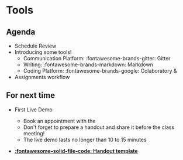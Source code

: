 # Tools

## Agenda
- Schedule Review
- Introducing some tools!
    - Communication Platform: :fontawesome-brands-gitter: Gitter
    - Writing: :fontawesome-brands-markdown: Markdown
    - Coding Platform: :fontawesome-brands-google: Colaboratory &
- Assignments workflow

## For next time
- First Live Demo
    - Book an appointment with the
    - Don't forget to prepare a handout and share it before the class meeting!
    - The live demo lasts no longer than 10 to 15 minutes

- [**:fontawesome-solid-file-code: Handout template**](https://colab.research.google.com/github/mickaeltemporao/ids-materials/blob/main/handout-template.ipynb)
